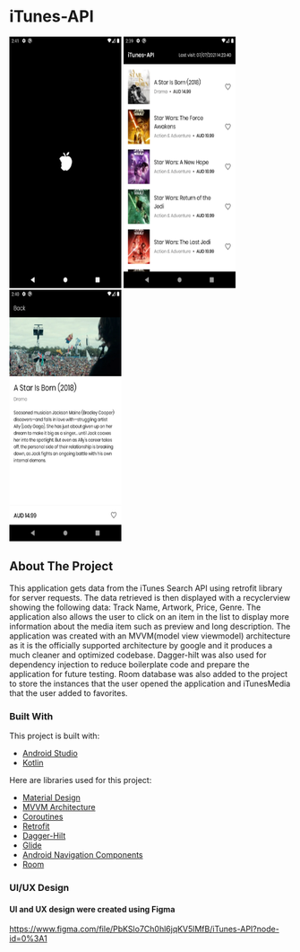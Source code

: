 # iTunes-API

<!-- ABOUT THE PROJECT -->
<img src="ss1.png" width="200" height="448"> <img src="ss2.png" width="200" height="448"> <img src="ss4.png" width="200" height="448">

## About The Project

This application gets data from the iTunes Search API using retrofit library for server requests. The data retrieved is then displayed with a recyclerview showing the following data: Track Name, Artwork, Price, Genre. The application also allows the user to click on an item in the list to display more information about the media item such as preview and long description. The application was created with an MVVM(model view viewmodel) architecture as it is the officially supported architecture by google and it produces a much cleaner and optimized codebase. Dagger-hilt was also used for dependency injection to reduce boilerplate code and prepare the application for future testing. Room database was also added to the project to store the instances that the user opened the application and iTunesMedia that the user added to favorites.

### Built With

This project is built with:
* [Android Studio](https://developer.android.com/studio)
* [Kotlin](https://kotlinlang.org)

Here are libraries used for this project:
* [Material Design](https://material.io/develop/android)
* [MVVM Architecture](https://developer.android.com/jetpack/guide)
* [Coroutines](https://developer.android.com/kotlin/coroutines)
* [Retrofit](https://square.github.io/retrofit/)
* [Dagger-Hilt](https://dagger.dev/hilt/)
* [Glide](https://github.com/bumptech/glide)
* [Android Navigation Components](https://developer.android.com/guide/navigation/navigation-getting-started)
* [Room](https://developer.android.com/training/data-storage/room)

### UI/UX Design

#### UI and UX design were created using Figma
https://www.figma.com/file/PbKSlo7Ch0hl6jqKV5lMfB/iTunes-API?node-id=0%3A1

